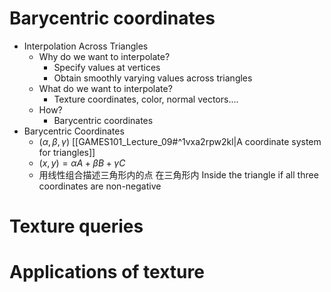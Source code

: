 
# Barycentric coordinates

- Interpolation Across Triangles
	- Why do we want to interpolate?
		- Specify values at vertices
		- Obtain smoothly varying values across triangles
	- What do we want to interpolate?
		- Texture coordinates, color, normal vectors....
	- How?
		- Barycentric coordinates
- Barycentric Coordinates
	-  $(\alpha,\beta,\gamma )$ [[GAMES101_Lecture_09#^1vxa2rpw2kl|A coordinate system for triangles]]
	-  $(x,y) =  \alpha A+ \beta B + \gamma C$
	- 用线性组合描述三角形内的点  在三角形内 Inside the triangle if all three coordinates are non-negative

# Texture queries

# Applications of texture
